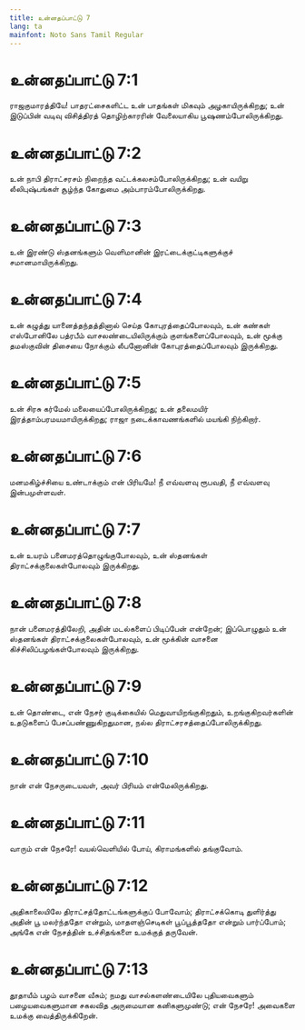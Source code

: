 ```yaml
---
title: உன்னதப்பாட்டு 7
lang: ta
mainfont: Noto Sans Tamil Regular
---
```


# உன்னதப்பாட்டு 7:1

ராஜகுமாரத்தியே! பாதரட்சைகளிட்ட உன் பாதங்கள் மிகவும் அழகாயிருக்கிறது; உன் இடுப்பின் வடிவு விசித்திரத் தொழிற்காரரின் வேலையாகிய பூஷணம்போலிருக்கிறது.

# உன்னதப்பாட்டு 7:2

உன் நாபி திராட்சரசம் நிறைந்த வட்டக்கலசம்போலிருக்கிறது; உன் வயிறு லீலிபுஷ்பங்கள் சூழ்ந்த கோதுமை அம்பாரம்போலிருக்கிறது.

# உன்னதப்பாட்டு 7:3

உன் இரண்டு ஸ்தனங்களும் வெளிமானின் இரட்டைக்குட்டிகளுக்குச் சமானமாயிருக்கிறது.

# உன்னதப்பாட்டு 7:4

உன் கழுத்து யானைத்தந்தத்தினால் செய்த கோபுரத்தைப்போலவும், உன் கண்கள் எஸ்போனிலே பத்ரபீம் வாசலண்டையிலிருக்கும் குளங்களைப்போலவும், உன் மூக்கு தமஸ்குவின் திசையை நோக்கும் லீபனோனின் கோபுரத்தைப்போலவும் இருக்கிறது.

# உன்னதப்பாட்டு 7:5

உன் சிரசு கர்மேல் மலையைப்போலிருக்கிறது; உன் தலைமயிர் இரத்தாம்பரமயமாயிருக்கிறது; ராஜா நடைக்காவணங்களில் மயங்கி நிற்கிறார்.

# உன்னதப்பாட்டு 7:6

மனமகிழ்ச்சியை உண்டாக்கும் என் பிரியமே! நீ எவ்வளவு ரூபவதி, நீ எவ்வளவு இன்பமுள்ளவள்.

# உன்னதப்பாட்டு 7:7

உன் உயரம் பனைமரத்தொழுங்குபோலவும், உன் ஸ்தனங்கள் திராட்சக்குலைகள்போலவும் இருக்கிறது.

# உன்னதப்பாட்டு 7:8

நான் பனைமரத்திலேறி, அதின் மடல்களைப் பிடிப்பேன் என்றேன்; இப்பொழுதும் உன் ஸ்தனங்கள் திராட்சக்குலைகள்போலவும், உன் மூக்கின் வாசனை கிச்சிலிப்பழங்கள்போலவும் இருக்கிறது.

# உன்னதப்பாட்டு 7:9

உன் தொண்டை, என் நேசர் குடிக்கையில் மெதுவாயிறங்குகிறதும், உறங்குகிறவர்களின் உதடுகளைப் பேசப்பண்ணுகிறதுமான, நல்ல திராட்சரசத்தைப்போலிருக்கிறது.

# உன்னதப்பாட்டு 7:10

நான் என் நேசருடையவள், அவர் பிரியம் என்மேலிருக்கிறது.

# உன்னதப்பாட்டு 7:11

வாரும் என் நேசரே! வயல்வெளியில் போய், கிராமங்களில் தங்குவோம்.

# உன்னதப்பாட்டு 7:12

அதிகாலையிலே திராட்சத்தோட்டங்களுக்குப் போவோம்; திராட்சக்கொடி துளிர்த்து அதின் பூ மலர்ந்ததோ என்றும், மாதளஞ்செடிகள் பூப்பூத்ததோ என்றும் பார்ப்போம்; அங்கே என் நேசத்தின் உச்சிதங்களை உமக்குத் தருவேன்.

# உன்னதப்பாட்டு 7:13

தூதாயீம் பழம் வாசனை வீசும்; நமது வாசல்களண்டையிலே புதியவைகளும் பழையவைகளுமான சகலவித அருமையான கனிகளுமுண்டு; என் நேசரே! அவைகளை உமக்கு வைத்திருக்கிறேன்.


